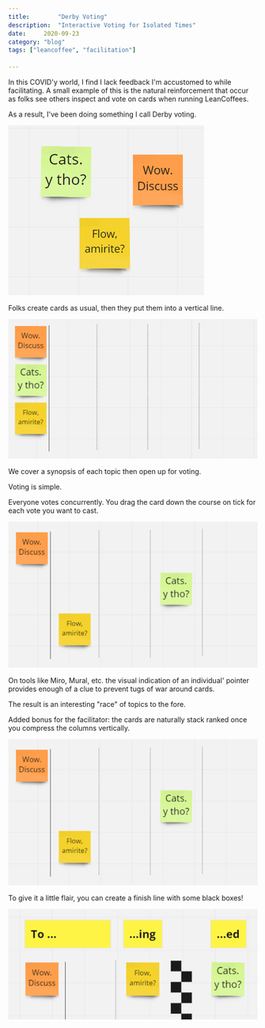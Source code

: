 ```yaml
---
title:        "Derby Voting"
description:  "Interactive Voting for Isolated Times"
date:     2020-09-23
category: "blog"
tags: ["leancoffee", "facilitation"]

---
```


In this COVID'y world, I find I lack feedback I'm accustomed to while facilitating.
A small example of this is the natural reinforcement that occur as folks see others inspect and vote on cards when running LeanCoffees.

As a result, I've been doing something I call Derby voting.

![A smattering of cards](/images/derby-cards.png)

Folks create cards as usual, then they put them into a vertical line.

![Cards in a vertical line](/images/derby-ready.png)

We cover a synopsis of each topic then open up for voting.

Voting is simple.

Everyone votes concurrently.
You drag the card down the course on tick for each vote you want to cast.

![Cards being advanced horizontally](/images/derby-vote.png)

On tools like Miro, Mural, etc. the visual indication of an individual' pointer provides enough of a clue to prevent tugs of war around cards.

The result is an interesting "race" of topics to the fore.

Added bonus for the facilitator: the cards are naturally stack ranked once you compress the columns vertically.

![Cards arranged in order of most votes to least; right to left, top to bottom](/images/derby-vote.png)

To give it a little flair, you can create a finish line with some black boxes!

![Card across checkered finishing line](/images/derby-finish.png)
